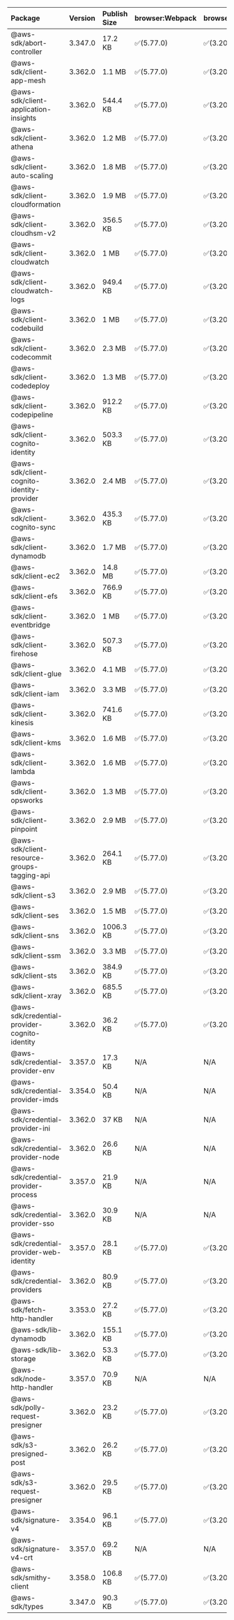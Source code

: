 | Package | Version | Publish Size | browser:Webpack | browser:Rollup | browser:EsBuild |
| :------ | :------ | :----------- | :------ | :----- | :------- |
|@aws-sdk/abort-controller|3.347.0|17.2 KB|✅(5.77.0)|✅(3.20.2)|✅(0.17.15)|
|@aws-sdk/client-app-mesh|3.362.0|1.1 MB|✅(5.77.0)|✅(3.20.2)|✅(0.17.15)|
|@aws-sdk/client-application-insights|3.362.0|544.4 KB|✅(5.77.0)|✅(3.20.2)|✅(0.17.15)|
|@aws-sdk/client-athena|3.362.0|1.2 MB|✅(5.77.0)|✅(3.20.2)|✅(0.17.15)|
|@aws-sdk/client-auto-scaling|3.362.0|1.8 MB|✅(5.77.0)|✅(3.20.2)|✅(0.17.15)|
|@aws-sdk/client-cloudformation|3.362.0|1.9 MB|✅(5.77.0)|✅(3.20.2)|✅(0.17.15)|
|@aws-sdk/client-cloudhsm-v2|3.362.0|356.5 KB|✅(5.77.0)|✅(3.20.2)|✅(0.17.15)|
|@aws-sdk/client-cloudwatch|3.362.0|1 MB|✅(5.77.0)|✅(3.20.2)|✅(0.17.15)|
|@aws-sdk/client-cloudwatch-logs|3.362.0|949.4 KB|✅(5.77.0)|✅(3.20.2)|✅(0.17.15)|
|@aws-sdk/client-codebuild|3.362.0|1 MB|✅(5.77.0)|✅(3.20.2)|✅(0.17.15)|
|@aws-sdk/client-codecommit|3.362.0|2.3 MB|✅(5.77.0)|✅(3.20.2)|✅(0.17.15)|
|@aws-sdk/client-codedeploy|3.362.0|1.3 MB|✅(5.77.0)|✅(3.20.2)|✅(0.17.15)|
|@aws-sdk/client-codepipeline|3.362.0|912.2 KB|✅(5.77.0)|✅(3.20.2)|✅(0.17.15)|
|@aws-sdk/client-cognito-identity|3.362.0|503.3 KB|✅(5.77.0)|✅(3.20.2)|✅(0.17.15)|
|@aws-sdk/client-cognito-identity-provider|3.362.0|2.4 MB|✅(5.77.0)|✅(3.20.2)|✅(0.17.15)|
|@aws-sdk/client-cognito-sync|3.362.0|435.3 KB|✅(5.77.0)|✅(3.20.2)|✅(0.17.15)|
|@aws-sdk/client-dynamodb|3.362.0|1.7 MB|✅(5.77.0)|✅(3.20.2)|✅(0.17.15)|
|@aws-sdk/client-ec2|3.362.0|14.8 MB|✅(5.77.0)|✅(3.20.2)|✅(0.17.15)|
|@aws-sdk/client-efs|3.362.0|766.9 KB|✅(5.77.0)|✅(3.20.2)|✅(0.17.15)|
|@aws-sdk/client-eventbridge|3.362.0|1 MB|✅(5.77.0)|✅(3.20.2)|✅(0.17.15)|
|@aws-sdk/client-firehose|3.362.0|507.3 KB|✅(5.77.0)|✅(3.20.2)|✅(0.17.15)|
|@aws-sdk/client-glue|3.362.0|4.1 MB|✅(5.77.0)|✅(3.20.2)|✅(0.17.15)|
|@aws-sdk/client-iam|3.362.0|3.3 MB|✅(5.77.0)|✅(3.20.2)|✅(0.17.15)|
|@aws-sdk/client-kinesis|3.362.0|741.6 KB|✅(5.77.0)|✅(3.20.2)|✅(0.17.15)|
|@aws-sdk/client-kms|3.362.0|1.6 MB|✅(5.77.0)|✅(3.20.2)|✅(0.17.15)|
|@aws-sdk/client-lambda|3.362.0|1.6 MB|✅(5.77.0)|✅(3.20.2)|✅(0.17.15)|
|@aws-sdk/client-opsworks|3.362.0|1.3 MB|✅(5.77.0)|✅(3.20.2)|✅(0.17.15)|
|@aws-sdk/client-pinpoint|3.362.0|2.9 MB|✅(5.77.0)|✅(3.20.2)|✅(0.17.15)|
|@aws-sdk/client-resource-groups-tagging-api|3.362.0|264.1 KB|✅(5.77.0)|✅(3.20.2)|✅(0.17.15)|
|@aws-sdk/client-s3|3.362.0|2.9 MB|✅(5.77.0)|✅(3.20.2)|✅(0.17.15)|
|@aws-sdk/client-ses|3.362.0|1.5 MB|✅(5.77.0)|✅(3.20.2)|✅(0.17.15)|
|@aws-sdk/client-sns|3.362.0|1006.3 KB|✅(5.77.0)|✅(3.20.2)|✅(0.17.15)|
|@aws-sdk/client-ssm|3.362.0|3.3 MB|✅(5.77.0)|✅(3.20.2)|✅(0.17.15)|
|@aws-sdk/client-sts|3.362.0|384.9 KB|✅(5.77.0)|✅(3.20.2)|✅(0.17.15)|
|@aws-sdk/client-xray|3.362.0|685.5 KB|✅(5.77.0)|✅(3.20.2)|✅(0.17.15)|
|@aws-sdk/credential-provider-cognito-identity|3.362.0|36.2 KB|✅(5.77.0)|✅(3.20.2)|✅(0.17.15)|
|@aws-sdk/credential-provider-env|3.357.0|17.3 KB|N/A|N/A|N/A|
|@aws-sdk/credential-provider-imds|3.354.0|50.4 KB|N/A|N/A|N/A|
|@aws-sdk/credential-provider-ini|3.362.0|37 KB|N/A|N/A|N/A|
|@aws-sdk/credential-provider-node|3.362.0|26.6 KB|N/A|N/A|N/A|
|@aws-sdk/credential-provider-process|3.357.0|21.9 KB|N/A|N/A|N/A|
|@aws-sdk/credential-provider-sso|3.362.0|30.9 KB|N/A|N/A|N/A|
|@aws-sdk/credential-provider-web-identity|3.357.0|28.1 KB|✅(5.77.0)|✅(3.20.2)|✅(0.17.15)|
|@aws-sdk/credential-providers|3.362.0|80.9 KB|✅(5.77.0)|✅(3.20.2)|✅(0.17.15)|
|@aws-sdk/fetch-http-handler|3.353.0|27.2 KB|✅(5.77.0)|✅(3.20.2)|✅(0.17.15)|
|@aws-sdk/lib-dynamodb|3.362.0|155.1 KB|✅(5.77.0)|✅(3.20.2)|✅(0.17.15)|
|@aws-sdk/lib-storage|3.362.0|53.3 KB|✅(5.77.0)|✅(3.20.2)|✅(0.17.15)|
|@aws-sdk/node-http-handler|3.357.0|70.9 KB|N/A|N/A|N/A|
|@aws-sdk/polly-request-presigner|3.362.0|23.2 KB|✅(5.77.0)|✅(3.20.2)|✅(0.17.15)|
|@aws-sdk/s3-presigned-post|3.362.0|26.2 KB|✅(5.77.0)|✅(3.20.2)|✅(0.17.15)|
|@aws-sdk/s3-request-presigner|3.362.0|29.5 KB|✅(5.77.0)|✅(3.20.2)|✅(0.17.15)|
|@aws-sdk/signature-v4|3.354.0|96.1 KB|✅(5.77.0)|✅(3.20.2)|✅(0.17.15)|
|@aws-sdk/signature-v4-crt|3.357.0|69.2 KB|N/A|N/A|N/A|
|@aws-sdk/smithy-client|3.358.0|106.8 KB|✅(5.77.0)|✅(3.20.2)|✅(0.17.15)|
|@aws-sdk/types|3.347.0|90.3 KB|✅(5.77.0)|✅(3.20.2)|✅(0.17.15)|
